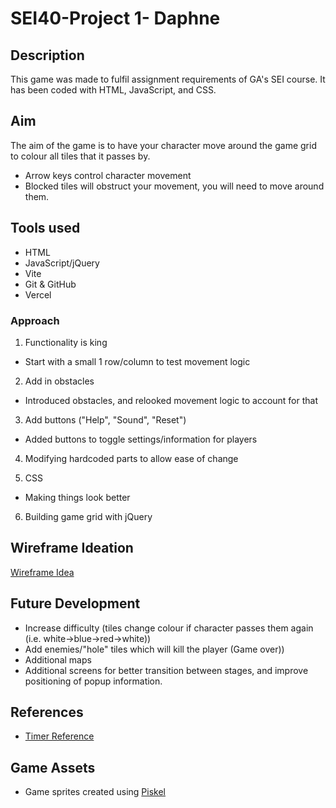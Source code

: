 # SEI40-Project 1- Daphne

## Description

This game was made to fulfil assignment requirements of GA's SEI course. It has been coded with HTML, JavaScript, and CSS.

## Aim

The aim of the game is to have your character move around the game grid to colour all tiles that it passes by.

- Arrow keys control character movement
- Blocked tiles will obstruct your movement, you will need to move around them.

## Tools used

- HTML
- JavaScript/jQuery
- Vite
- Git & GitHub
- Vercel

### Approach

1. Functionality is king

- Start with a small 1 row/column to test movement logic

2. Add in obstacles

- Introduced obstacles, and relooked movement logic to account for that

3. Add buttons ("Help", "Sound", "Reset")

- Added buttons to toggle settings/information for players

4. Modifying hardcoded parts to allow ease of change

5. CSS

- Making things look better

6. Building game grid with jQuery

## Wireframe Ideation

[Wireframe Idea](https://www.figma.com/file/B26d7HmPyo3VEFXCOVLnOb/SEI-Proj1?node-id=0%3A1)

## Future Development

- Increase difficulty (tiles change colour if character passes them again (i.e. white->blue->red->white))
- Add enemies/"hole" tiles which will kill the player (Game over))
- Additional maps
- Additional screens for better transition between stages, and improve positioning of popup information.

## References

- [Timer Reference](https://stackoverflow.com/questions/22385368/jquery-countdown-timer-with-milliseconds)

## Game Assets

- Game sprites created using [Piskel](https://www.piskelapp.com/)
